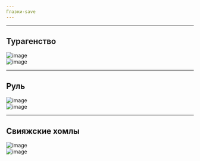 ```yaml
---
Глазки-save
---
```



---
Турагенство
---
![image](https://github.com/Kulikov205/DemoEkzamen/assets/97594290/3bb8c7e3-e8f2-40e0-83fc-880e64a48d5a)</br>
![image](https://github.com/Kulikov205/DemoEkzamen/assets/97594290/966a72e0-8c95-4e9d-9fa5-59358595cad1)</br>



---
Руль
---

![image](https://github.com/Kulikov205/DemoEkzamen/assets/97594290/0eedb7c1-2768-4825-a250-22d2af8fae2a)</br>
![image](https://github.com/Kulikov205/DemoEkzamen/assets/97594290/b9ee5ec8-d376-44f9-ba6c-217f8a6c42a8)</br>




---
Свияжские хомлы
---



![image](https://github.com/Kulikov205/DemoEkzamen/assets/97594290/7419ea43-9905-47d0-b7f1-0790f6efb07c)</br>
![image](https://github.com/Kulikov205/DemoEkzamen/assets/97594290/5f9e07f1-551c-4fdf-a94f-b2a9df3759f8)</br>
